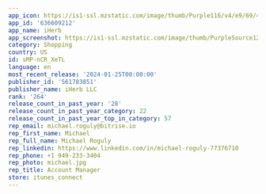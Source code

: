 ```yaml
---
app_icon: https://is1-ssl.mzstatic.com/image/thumb/Purple116/v4/e9/69/47/e9694710-9b01-a7b3-e935-48891124f5cf/AppIcon-0-0-1x_U007emarketing-0-7-0-85-220.png/1024x1024bb.png
app_id: '636609212'
app_name: iHerb
app_screenshot: https://is1-ssl.mzstatic.com/image/thumb/PurpleSource126/v4/ce/be/1f/cebe1f5b-154c-8eaa-1020-414686ae3af8/484a37d1-237c-46ea-8a66-9df9b7bd548c_iOS_app_store_screen-1_1242x2688_Q4-2023_en-us.jpg/1242x2688bb.png
category: Shopping
country: US
id: sMP-nCR_XeTL
language: en
most_recent_release: '2024-01-25T00:00:00'
publisher_id: '561783851'
publisher_name: iHerb LLC
rank: '264'
release_count_in_past_year: '28'
release_count_in_past_year_category: 22
release_count_in_past_year_top_in_category: 57
rep_email: michael.roguly@bitrise.io
rep_first_name: Michael
rep_full_name: Michael Roguly
rep_linkedin: https://www.linkedin.com/in/michael-roguly-77376710
rep_phone: +1 949-233-3404
rep_photo: michael.jpg
rep_title: Account Manager
store: itunes_connect
---
```

